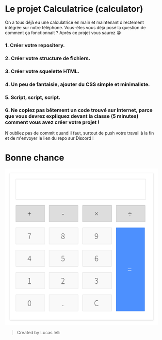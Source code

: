 # Le projet Calculatrice (calculator)

On a tous déjà eu une calculatrice en main et maintenant directement intégrée sur notre téléphone. Vous-êtes vous déjà posé la question de comment ça fonctionnait ? Après ce projet vous saurez 😁

### 1. Créer votre repositery. 
### 2. Créer votre structure de fichiers.
### 3. Créer votre squelette HTML.
### 4. Un peu de fantaisie, ajouter du CSS simple et minimaliste.
### 5. Script, script, script.
### 6. Ne copiez pas bêtement un code trouvé sur internet, parce que vous devrez expliquez devant la classe (5 minutes) comment vous avez créer votre projet !

N'oubliez pas de commit quand il faut, surtout de push votre travail à la fin et de m'envoyer le lien du repo sur Discord !

# Bonne chance

![](.\Resources\VikasLalwaniCalcDesign.png)

> Created by Lucas Ielli